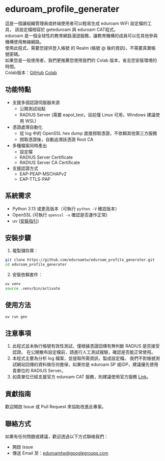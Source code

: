 # eduroam_profile_generater

這是一個讓組織管理員或終端使用者可以輕易生成 eduroam WiFi 設定檔的工具，
該設定檔相容於 geteduroam 與 eduroam CAT程式。<br>
eduroam 是一個全球性的教育網路漫遊服務，讓教育機構的成員可以在其他參與機構使用無線網路。<br>
使用此程式，需要您提供登入帳號 的 Realm (帳號 @ 後的資訊)，不需要真實帳號密碼。<br>
如果您是一般使用者，我們更推薦您使用我們的 Colab 版本，省去您安裝環境的時間。<br>
Colab版本：[GitHub](https://github.com/eduroamtw/eduroam_profile_generater_colab)
[Colab](https://colab.research.google.com/github/eduroamtw/eduroam_profile_generater_colab/blob/main/eduroam_profile_generater_colab.ipynb)<br>

## 功能特點

- 支援多個認證伺服器來源
    - 公開測試站點
    - RADIUS Server (需要 eapol_test，目前僅 Linux 可用，Windows 建議使用 WSL)
- 憑證處理自動化
    - 從 log 中的 OpenSSL hex dump 直接撈取憑證，不依賴其他第三方服務
    - 撈取憑證後，自動追溯該憑證 Root CA
- 多種檔案同時產出
    - 設定檔
    - RADIUS Server Certificate
    - RADIUS Server CA Certificate
- 支援認證方式
    - EAP-PEAP-MSCHAPv2
    - EAP-TTLS-PAP

## 系統需求

- Python 3.13 或更高版本（可執行 `python -V` 確認版本）
- OpenSSL (可執行 `openssl -v` 確認是否運作正常)
- uv ([安裝指引](https://github.com/astral-sh/uv?tab=readme-ov-file#installation))

## 安裝步驟

1. 複製儲存庫：

```bash
git clone https://github.com/eduroamtw/eduroam_profile_generater.git
cd eduroam_profile_generater
```

2. 安裝依賴套件：

```bash
uv venv
source .venv/bin/activate
```

## 使用方法

```bash
uv run gen
```


## 注意事項

1. 此程式並未執行帳號有效性測試，僅根據憑證回傳有無判斷 RADIUS 是否接受認證。
在公開散布設定檔前，請進行人工測試複驗，確認是否能正常使用。
2. 本程式主要為分析 log 檔案，並提取所需資訊，製成設定檔。
我們不對帳號測試網站回傳的資料做任何擔保，如果你是 eduroam SP 或iDP，建議優先使用貴單位的 RADIUS Server。
3. 如貴單位已經支援官方 eduroam CAT 服務，則建議使用官方服務 [Link](https://cat.eduroam.org/)。

## 貢獻指南

歡迎開啟 Issue 或 Pull Request 來協助改進此專案。

## 聯絡方式

如果有任何問題或建議，歡迎透過以下方式聯絡我們：

- 開啟 Issue
- 傳送 Email 至：[eduroamtw@googlegroups.com](mailto:eduroamtw@googlegroups.com)
